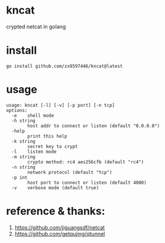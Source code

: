 # kncat
crypted netcat in golang

# install

 ``` go install github.com/zx9597446/kncat@latest ```


# usage

```
usage: kncat [-l] [-v] [-p port] [-n tcp]
options:
  -e    shell mode
  -h string
        host addr to connect or listen (default "0.0.0.0")
  -help
        print this help
  -k string
        secret key to crypt
  -l    listen mode
  -m string
        crypto method: rc4 aes256cfb (default "rc4")
  -n string
        network protocol (default "tcp")
  -p int
        host port to connect or listen (default 4000)
  -v    verbose mode (default true)
```

# reference & thanks:
1. https://github.com/jiguangsdf/netcat
2. https://github.com/getqujing/qtunnel